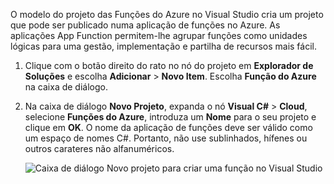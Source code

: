 O modelo do projeto das Funções do Azure no Visual Studio cria um projeto que pode ser publicado numa aplicação de funções no Azure. As aplicações App Function permitem-lhe agrupar funções como unidades lógicas para uma gestão, implementação e partilha de recursos mais fácil.   

1. Clique com o botão direito do rato no nó do projeto em **Explorador de Soluções** e escolha **Adicionar** > **Novo Item**. Escolha **Função do Azure** na caixa de diálogo.

2. Na caixa de diálogo **Novo Projeto**, expanda o nó **Visual C#** > **Cloud**, selecione **Funções do Azure**, introduza um **Nome** para o seu projeto e clique em **OK**. O nome da aplicação de funções deve ser válido como um espaço de nomes C#. Portanto, não use sublinhados, hífenes ou outros carateres não alfanuméricos. 

    ![Caixa de diálogo Novo projeto para criar uma função no Visual Studio](./media/functions-vstools-create/functions-vstools-add-new-project.png)